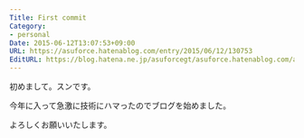 ```yaml
---
Title: First commit
Category:
- personal
Date: 2015-06-12T13:07:53+09:00
URL: https://asuforce.hatenablog.com/entry/2015/06/12/130753
EditURL: https://blog.hatena.ne.jp/asuforcegt/asuforce.hatenablog.com/atom/entry/8454420450097326498
---
```


<p>初めまして。スンです。</p>
<p>今年に入って急激に技術にハマったのでブログを始めました。</p>
<p>よろしくお願いいたします。</p>
